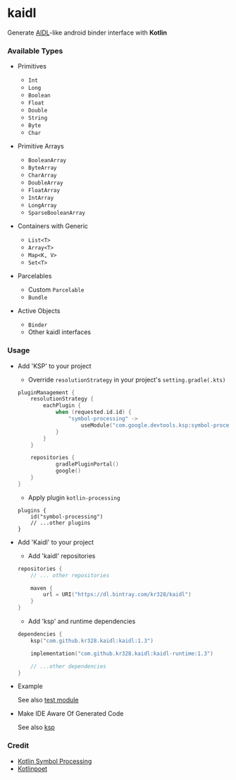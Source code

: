 # kaidl

Generate [AIDL](https://developer.android.com/guide/components/aidl)-like android binder interface with **Kotlin**



### Available Types

- Primitives

  - `Int` 
  - `Long`
  - `Boolean`
  - `Float`
  - `Double`
  - `String`
  - `Byte`
  - `Char`

- Primitive Arrays

  - `BooleanArray`
  - `ByteArray`
  - `CharArray`
  - `DoubleArray`
  - `FloatArray`
  - `IntArray`
  - `LongArray`
  - `SparseBooleanArray`

- Containers with Generic

  - `List<T>`
  - `Array<T>`
  - `Map<K, V>`
  - `Set<T>`

- Parcelables

  - Custom `Parcelable`
  - `Bundle`
  
- Active Objects
  
  - `Binder`
  - Other kaidl interfaces
  
  

### Usage

- Add 'KSP' to your project

  + Override `resolutionStrategy` in your project's `setting.gradle(.kts)`

  ```kotlin
  pluginManagement {
      resolutionStrategy {
          eachPlugin {
              when (requested.id.id) {
                  "symbol-processing" ->
                      useModule("com.google.devtools.ksp:symbol-processing:1.4.20-dev-experimental-20201204")
              }
          }
      }

      repositories {
              gradlePluginPortal()
              google()
      }
  }
  ```

  + Apply plugin `kotlin-processing`

  ```
  plugins {
      id("symbol-processing")
      // ...other plugins
  }
  ```

- Add 'Kaidl' to your project

  + Add 'kaidl' repositories

  ```kotlin
  repositories {
      // ... other repositories

      maven {
          url = URI("https://dl.bintray.com/kr328/kaidl")
      }
  }
  ```

  + Add 'ksp' and runtime dependencies

  ```kotlin
  dependencies {
      ksp("com.github.kr328.kaidl:kaidl:1.3")

      implementation("com.github.kr328.kaidl:kaidl-runtime:1.3")

      // ...other dependencies
  }
  ```

- Example

  See also [test module]("https://github.com/Kr328/kaidl/tree/main/test")

- Make IDE Aware Of Generated Code

  See also [ksp]("https://github.com/google/ksp#make-ide-aware-of-generated-code")

### Credit

- [Kotlin Symbol Processing](https://github.com/google/ksp)
- [Kotlinpoet](https://github.com/square/kotlinpoet)